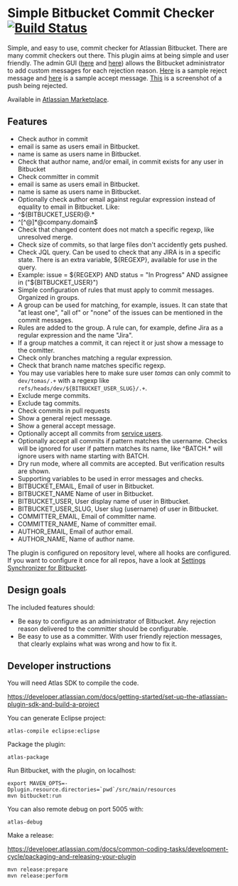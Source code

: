 # Simple Bitbucket Commit Checker [![Build Status](https://travis-ci.org/tomasbjerre/simple-bitbucket-commit-checker.svg?branch=master)](https://travis-ci.org/tomasbjerre/simple-bitbucket-commit-checker)
Simple, and easy to use, commit checker for Atlassian Bitbucket. There are many commit checkers out there. This plugin aims at being simple and user friendly. The admin GUI ([here](https://raw.githubusercontent.com/tomasbjerre/simple-bitbucket-commit-checker/master/sandbox/admin_upper.png) and [here](https://raw.githubusercontent.com/tomasbjerre/simple-bitbucket-commit-checker/master/sandbox/admin_lower.png)) allows the Bitbucket administrator to add custom messages for each rejection reason. [Here](https://github.com/tomasbjerre/simple-bitbucket-commit-checker/blob/master/src/test/resources/testProdThatRejectResponseLooksGood.txt) is a sample reject message and [here](https://github.com/tomasbjerre/simple-bitbucket-commit-checker/blob/master/src/test/resources/testProdThatSuccessResponseLooksGood.txt) is a sample accept message. [This](https://raw.githubusercontent.com/tomasbjerre/simple-bitbucket-commit-checker/master/sandbox/config_and_reject.png) is a screenshot of a push being rejected.

Available in [Atlassian Marketplace](https://marketplace.atlassian.com/plugins/se.bjurr.sscc.sscc).

## Features
* Check author in commit
 * email is same as users email in Bitbucket.
 * name is same as users name in Bitbucket.
* Check that author name, and/or email, in commit exists for any user in Bitbucket
* Check committer in commit
 * email is same as users email in Bitbucket.
 * name is same as users name in Bitbucket.
* Optionally check author email against regular expression instead of equality to email in Bitbucket. Like:
 * ^${BITBUCKET_USER}@.*
 * ^[^@]*@company.domain$
* Check that changed content does not match a specific regexp, like unresolved merge.
* Check size of commits, so that large files don't accidently gets pushed.
* Check JQL query. Can be used to check that any JIRA is in a specific state. There is an extra variable, ${REGEXP}, available for use in the query.
 * Example: issue = ${REGEXP} AND status = "In Progress" AND assignee in ("${BITBUCKET_USER}")
* Simple configuration of rules that must apply to commit messages. Organized in groups.
 * A group can be used for matching, for example, issues. It can state that "at least one", "all of" or "none" of the issues can be mentioned in the commit messages.
 * Rules are added to the group. A rule can, for example, define Jira as a regular expression and the name "Jira".
 * If a group matches a commit, it can reject it or just show a message to the comitter.
* Check only branches matching a regular expression.
* Check that branch name matches specific regexp.
 * You may use variables here to make sure user *tomas* can only commit to `dev/tomas/.+` with a regexp like `refs/heads/dev/${BITBUCKET_USER_SLUG}/.+`.
* Exclude merge commits.
* Exclude tag commits.
* Check commits in pull requests
* Show a general reject message.
* Show a general accept message.
* Optionally accept all commits from [service users](https://developer.atlassian.com/static/javadoc/bitbucket-server/4.0.3/api/reference/com/atlassian/bitbucket/user/UserType.html).
* Optionally accept all commits if pattern matches the username. Checks will be ignored for user if pattern matches its name, like ^BATCH.* will ignore users with name starting with BATCH.
* Dry run mode, where all commits are accepted. But verification results are shown.
* Supporting variables to be used in error messages and checks.
 * BITBUCKET_EMAIL, Email of user in Bitbucket.
 * BITBUCKET_NAME Name of user in Bitbucket.
 * BITBUCKET_USER, User display name of user in Bitbucket.
 * BITBUCKET_USER_SLUG, User slug (username) of user in Bitbucket.
 * COMMITTER_EMAIL, Email of committer name.
 * COMMITTER_NAME, Name of committer email.
 * AUTHOR_EMAIL, Email of author email.
 * AUTHOR_NAME, Name of author name.

The plugin is configured on repository level, where all hooks are configured. If you want to configure it once for all repos, have a look at [Settings Synchronizer for Bitbucket](https://github.com/tomasbjerre/settings-synchronizer-for-bitbucket-plugin).

## Design goals
The included features should:

* Be easy to configure as an administrator of Bitbucket. Any rejection reason delivered to the committer should be configurable.
* Be easy to use as a committer. With user friendly rejection messages, that clearly explains what was wrong and how to fix it.

## Developer instructions
You will need Atlas SDK to compile the code.

https://developer.atlassian.com/docs/getting-started/set-up-the-atlassian-plugin-sdk-and-build-a-project

You can generate Eclipse project:
```
atlas-compile eclipse:eclipse
```

Package the plugin:
```
atlas-package
```

Run Bitbucket, with the plugin, on localhost:
```
export MAVEN_OPTS=-Dplugin.resource.directories=`pwd`/src/main/resources
mvn bitbucket:run
```

You can also remote debug on port 5005 with:
```
atlas-debug
```

Make a release:

https://developer.atlassian.com/docs/common-coding-tasks/development-cycle/packaging-and-releasing-your-plugin
```
mvn release:prepare
mvn release:perform
```
